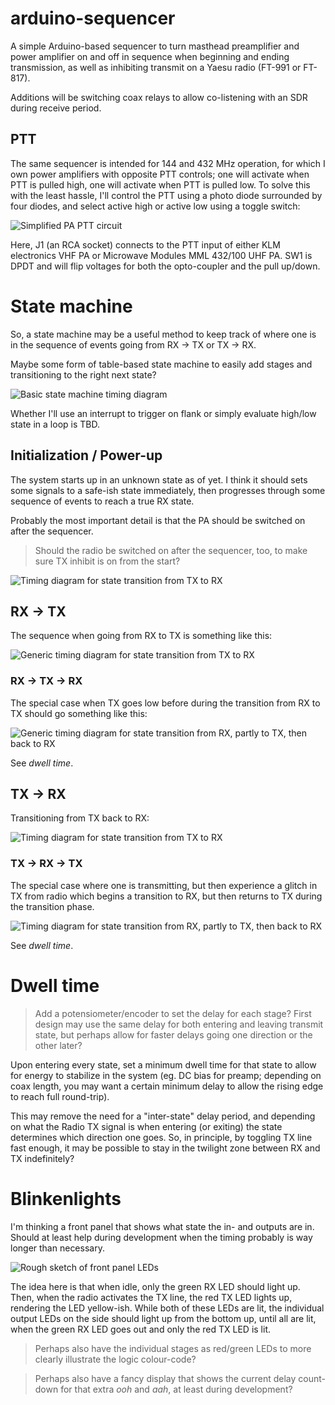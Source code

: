 # arduino-sequencer
A simple Arduino-based sequencer to turn masthead preamplifier and power amplifier on and off in sequence when beginning and ending transmission, as well as inhibiting transmit on a Yaesu radio (FT-991 or FT-817).

Additions will be switching coax relays to allow co-listening with an SDR during receive period.

## PTT

The same sequencer is intended for 144 and 432 MHz operation, for which I own power amplifiers with opposite PTT controls; one will activate when PTT is pulled high, one will activate when PTT is pulled low. To solve this with the least hassle, I'll control the PTT using a photo diode surrounded by four diodes, and select active high or active low using a toggle switch:

![Simplified PA PTT circuit](/doc/KiCad_Detail_Simplified_PTT.png)

Here, J1 (an RCA socket) connects to the PTT input of either KLM electronics VHF PA or Microwave Modules MML 432/100 UHF PA. SW1 is DPDT and will flip voltages for both the opto-coupler and the pull up/down.

# State machine
So, a state machine may be a useful method to keep track of where one is in the sequence of events going from RX -> TX or TX -> RX.

Maybe some form of table-based state machine to easily add stages and transitioning to the right next state?

![Basic state machine timing diagram](/doc/Wavedrom_Basic_Diagram_white.png)

Whether I'll use an interrupt to trigger on flank or simply evaluate high/low state in a loop is TBD.

## Initialization / Power-up
The system starts up in an unknown state as of yet. I think it should sets some signals to a safe-ish state immediately, then progresses through some sequence of events to reach a true RX state.

Probably the most important detail is that the PA should be switched on after the sequencer.

> Should the radio be switched on after the sequencer, too, to make sure TX inhibit is on from the start?

![Timing diagram for state transition from TX to RX](/doc/Wavedrom_Detail_Init_white.png)

## RX -> TX
The sequence when going from RX to TX is something like this:

![Generic timing diagram for state transition from TX to RX](/doc/Wavedrom_Basic_Diagram_To_TX_white.png)

### RX -> TX -> RX
The special case when TX goes low before during the transition from RX to TX should go something like this:

![Generic timing diagram for state transition from RX, partly to TX, then back to RX](/doc/Wavedrom_Detail_Diagram_RX-TX-RX_white.png)

See *dwell time*.

## TX -> RX
Transitioning from TX back to RX:

![Timing diagram for state transition from TX to RX](/doc/Wavedrom_Basic_Diagram_To_RX_white.png)

### TX -> RX -> TX
The special case where one is transmitting, but then experience a glitch in TX from radio which begins a transition to RX, but then returns to TX during the transition phase.

![Timing diagram for state transition from RX, partly to TX, then back to RX](/doc/Wavedrom_Detail_Diagram_TX-RX-TX_white.png)

See *dwell time*.

# Dwell time
> Add a potensiometer/encoder to set the delay for each stage? First design may use the same delay for both entering and leaving transmit state, but perhaps allow for faster delays going one direction or the other later?

Upon entering every state, set a minimum dwell time for that state to allow for energy to stabilize in the system (eg. DC bias for preamp; depending on coax length, you may want a certain minimum delay to allow the rising edge to reach full round-trip).

This may remove the need for a "inter-state" delay period, and depending on what the Radio TX signal is when entering (or exiting) the state determines which direction one goes. So, in principle, by toggling TX line fast enough, it may be possible to stay in the twilight zone between RX and TX indefinitely?

# Blinkenlights
I'm thinking a front panel that shows what state the in- and outputs are in. Should at least help during development when the timing probably is way longer than necessary.

![Rough sketch of front panel LEDs](/doc/Sketch_Front_Panel_State_LEDs.png)

The idea here is that when idle, only the green RX LED should light up. Then, when the radio activates the TX line, the red TX LED lights up, rendering the LED yellow-ish. While both of these LEDs are lit, the individual output LEDs on the side should light up from the bottom up, until all are lit, when the green RX LED goes out and only the red TX LED is lit.

> Perhaps also have the individual stages as red/green LEDs to more clearly illustrate the logic colour-code?

> Perhaps also have a fancy display that shows the current delay count-down for that extra *ooh* and *aah*, at least during development?